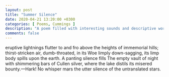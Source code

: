 ```yaml
---
layout: post
title: "Summer Silence"
date: 2020-04-21 13:20:00 +0300
categories: [ Poems, Cummings ]
description: "A poem filled with interesting sounds and descriptive words"
comments: false
---
```


eruptive lightnings flutter to and fro
above the heights of immemorial hills;
thirst-stricken air, dumb-throated, in its Woe
limply down-sagging, its limp body spills
upon the earth. A panting silence fills
The empty vault of night with shimmering bars
of Cullen silver, where the lake distils
its misered bounty.—Hark! No whisper mars
the utter silence of the untranslated stars.
